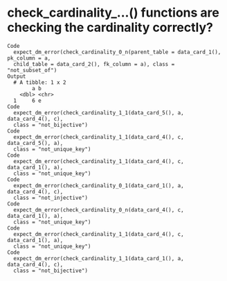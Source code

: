 # check_cardinality_...() functions are checking the cardinality correctly?

    Code
      expect_dm_error(check_cardinality_0_n(parent_table = data_card_1(), pk_column = a,
      child_table = data_card_2(), fk_column = a), class = "not_subset_of")
    Output
      # A tibble: 1 x 2
            a b    
        <dbl> <chr>
      1     6 e    
    Code
      expect_dm_error(check_cardinality_1_1(data_card_5(), a, data_card_4(), c),
      class = "not_bijective")
    Code
      expect_dm_error(check_cardinality_1_1(data_card_4(), c, data_card_5(), a),
      class = "not_unique_key")
    Code
      expect_dm_error(check_cardinality_1_1(data_card_4(), c, data_card_1(), a),
      class = "not_unique_key")
    Code
      expect_dm_error(check_cardinality_0_1(data_card_1(), a, data_card_4(), c),
      class = "not_injective")
    Code
      expect_dm_error(check_cardinality_0_n(data_card_4(), c, data_card_1(), a),
      class = "not_unique_key")
    Code
      expect_dm_error(check_cardinality_1_1(data_card_4(), c, data_card_1(), a),
      class = "not_unique_key")
    Code
      expect_dm_error(check_cardinality_1_1(data_card_1(), a, data_card_4(), c),
      class = "not_bijective")

